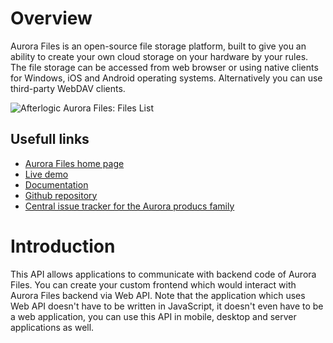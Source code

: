 # Overview
Aurora Files is an open-source file storage platform, built to give you an ability to create your own cloud storage on your hardware by your rules. The file storage can be accessed from web browser or using native clients for Windows, iOS and Android operating systems. Alternatively you can use third-party WebDAV clients.

![Afterlogic Aurora Files: Files List](https://afterlogic.org/images/products/aurora-files/aurora-files-folder-list.png)

## Usefull links
- [Aurora Files home page](https://afterlogic.org/aurora-files)
- [Live demo](http://aurora-files.afterlogic.com/)
- [Documentation](https://afterlogic.com/docs/aurora-files)
- [Github repository](https://github.com/afterlogic/aurora-files)
- [Central issue tracker for the Aurora producs family](https://github.com/afterlogic/aurora-platform/issues)

# Introduction
This API allows applications to communicate with backend code of Aurora Files. You can create your custom frontend which would interact with Aurora Files backend via Web API. Note that the application which uses Web API doesn't have to be written in JavaScript, it doesn't even have to be a web application, you can use this API in mobile, desktop and server applications as well.
